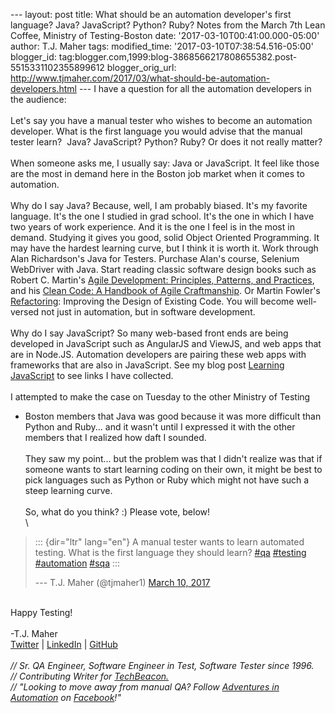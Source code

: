 \-\-- layout: post title: What should be an automation developer\'s
first language? Java? JavaScript? Python? Ruby? Notes from the March 7th
Lean Coffee, Ministry of Testing-Boston date:
\'2017-03-10T00:41:00.000-05:00\' author: T.J. Maher tags:
modified\_time: \'2017-03-10T07:38:54.516-05:00\' blogger\_id:
tag:blogger.com,1999:blog-3868566217808655382.post-5515331102355899612
blogger\_orig\_url:
http://www.tjmaher.com/2017/03/what-should-be-automation-developers.html
\-\-- I have a question for all the automation developers in the
audience:\
\
Let\'s say you have a manual tester who wishes to become an automation
developer. What is the first language you would advise that the manual
tester learn?  Java? JavaScript? Python? Ruby? Or does it not really
matter?\
\
When someone asks me, I usually say: Java or JavaScript. It feel like
those are the most in demand here in the Boston job market when it comes
to automation.\
\
Why do I say Java? Because, well, I am probably biased. It\'s my
favorite language. It\'s the one I studied in grad school. It\'s the one
in which I have two years of work experience. And it is the one I feel
is in the most in demand. Studying it gives you good, solid Object
Oriented Programming. It may have the hardest learning curve, but I
think it is worth it. Work through Alan Richardson\'s Java for Testers.
Purchase Alan\'s course, Selenium WebDriver with Java. Start reading
classic software design books such as Robert C. Martin\'s [Agile
Development: Principles, Patterns, and
Practices](https://www.amazon.com/Software-Development-Principles-Patterns-Practices/dp/0135974445),
and his [Clean Code: A Handbook of Agile
Craftmanship](https://www.amazon.com/Clean-Code-Handbook-Software-Craftsmanship/dp/0132350882).
Or Martin Fowler\'s
[Refactoring](https://www.amazon.com/Refactoring-Improving-Design-Existing-Code/dp/0201485672):
Improving the Design of Existing Code. You will become well-versed not
just in automation, but in software development.\
\
Why do I say JavaScript? So many web-based front ends are being
developed in JavaScript such as AngularJS and ViewJS, and web apps that
are in Node.JS. Automation developers are pairing these web apps with
frameworks that are also in JavaScript. See my blog post [Learning
JavaScript](http://www.tjmaher.com/2016/10/learning-javascript.html) to
see links I have collected.\
\
I attempted to make the case on Tuesday to the other Ministry of Testing
- Boston members that Java was good because it was more difficult than
Python and Ruby\... and it wasn\'t until I expressed it with the other
members that I realized how daft I sounded.\
\
They saw my point\... but the problem was that I didn\'t realize was
that if someone wants to start learning coding on their own, it might be
best to pick languages such as Python or Ruby which might not have such
a steep learning curve.\
\
So, what do you think? :) Please vote, below!\
\

> ::: {dir="ltr" lang="en"}
> A manual tester wants to learn automated testing. What is the first
> language they should learn?
> [\#qa](https://twitter.com/hashtag/qa?src=hash)
> [\#testing](https://twitter.com/hashtag/testing?src=hash)
> [\#automation](https://twitter.com/hashtag/automation?src=hash)
> [\#sqa](https://twitter.com/hashtag/sqa?src=hash)
> :::
>
> --- T.J. Maher (\@tjmaher1) [March 10,
> 2017](https://twitter.com/tjmaher1/status/840074697739927552)

\
Happy Testing!\
\
-T.J. Maher\
[Twitter](https://twitter.com/tjmaher1) \| [LinkedIn](https://www.linkedin.com/in/tjmaher1) \| [GitHub](https://github.com/tjmaher)\
\
*// Sr. QA Engineer, Software Engineer in Test, Software Tester since
1996.\
// Contributing Writer
for [TechBeacon.](http://techbeacon.com/contributors/thomas-maher)\
// \"Looking to move away from manual QA? Follow [Adventures in
Automation](http://www.tjmaher.com/) on
[Facebook](https://www.facebook.com/AdventuresInAutomation/)!\"*
